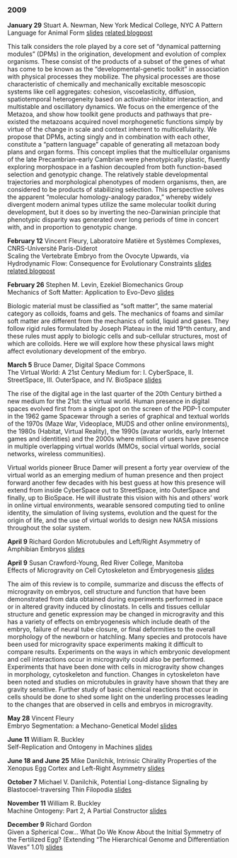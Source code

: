 ### 2009  
__January 29__ Stuart A. Newman, New York Medical College, NYC 
A Pattern Language for Animal Form [slides](https://github.com/Orthogonal-Research-Lab/Education-and-Participation/blob/master/Embryo%20Physics/Presentations/Newman2009.pdf) [related blogpost](http://embryogenesisexplained.rudnyi.ru/2010/11/the-origin-of-animal-eggs.html)

This talk considers the role played by a core set of “dynamical patterning modules” (DPMs) in the origination, development and evolution of complex organisms. These consist of the products of a subset of the genes of what has come to be known as the “developmental-genetic toolkit” in association with physical processes they mobilize. The physical processes are those characteristic of chemically and mechanically excitable mesoscopic systems like cell aggregates: cohesion, viscoelasticity, diffusion, spatiotemporal heterogeneity based on activator-inhibitor interaction, and multistable and oscillatory dynamics. We focus on the emergence of the Metazoa, and show how toolkit gene products and pathways that pre-existed the metazoans acquired novel morphogenetic functions simply by virtue of the change in scale and context inherent to multicellularity. We propose that DPMs, acting singly and in combination with each other, constitute a “pattern language” capable of generating all metazoan body plans and organ forms. This concept implies that the multicellular organisms of the late Precambrian-early Cambrian were phenotypically plastic, fluently exploring morphospace in a fashion decoupled from both function-based selection and genotypic change. The relatively stable developmental trajectories and morphological phenotypes of modern organisms, then, are considered to be products of stabilizing selection. This perspective solves the apparent “molecular homology-analogy paradox,” whereby widely divergent modern animal types utilize the same molecular toolkit during development, but it does so by inverting the neo-Darwinian principle that phenotypic disparity was generated over long periods of time in concert with, and in proportion to genotypic change.

__February 12__ Vincent Fleury, Laboratoire Matière et Systèmes Complexes, CNRS-Université Paris-Diderot  
Scaling the Vertebrate Embryo from the Ovocyte Upwards, via Hydrodynamic Flow: Consequence for Evolutionary Constraints [slides](https://github.com/Orthogonal-Research-Lab/Education-and-Participation/blob/master/Embryo%20Physics/Presentations/Fleury2009a.pdf) [related blogpost](http://embryogenesisexplained.rudnyi.ru/2009/05/embryo-segmentation-a-mechano-genetical-model.html)


__February 26__ Stephen M. Levin, Ezekiel Biomechanics Group  
Mechanics of Soft Matter: Application to Evo-Devo [slides](https://github.com/Orthogonal-Research-Lab/Education-and-Participation/blob/master/Embryo%20Physics/Presentations/Levin2009.pdf)

Biologic material must be classified as “soft matter”, the same material category as colloids, foams and gels. The mechanics of foams and similar soft matter are different from the mechanics of solid, liquid and gases. They follow rigid rules formulated by Joseph Plateau in the mid 19^th century, and these rules must apply to biologic cells and sub-cellular structures, most of which are colloids. Here we will explore how these physical laws might affect evolutionary development of the embryo.  

__March 5__ Bruce Damer, Digital Space Commons  
The Virtual World: A 21st Century Medium for: I. CyberSpace, II. StreetSpace, III. OuterSpace, and IV. BioSpace [slides](https://github.com/Orthogonal-Research-Lab/Education-and-Participation/blob/master/Embryo%20Physics/Presentations/Damer2009.pdf)

The rise of the digital age in the last quarter of the 20th Century birthed a new medium for the 21st: the virtual world. Human presence in digital spaces evolved first from a single spot on the screen of the PDP-1 computer in the 1962 game Spacewar  through a series of graphical and textual worlds of the 1970s (Maze War, Videoplace, MUDS and other online environments), the 1980s (Habitat, Virtual Reality), the 1990s (avatar worlds, early Internet games and identities) and the 2000s where millions of users have presence in multiple overlapping virtual worlds (MMOs, social virtual worlds, social networks, wireless communities).

Virtual worlds pioneer Bruce Damer will present a forty year overview of the virtual world as an emerging medium of human presence and then project forward another few decades with his best guess at how this presence will extend from inside CyberSpace out to StreetSpace, into OuterSpace and finally, up to BioSpace. He will illustrate this vision with his and others’ work in online virtual environments, wearable sensored computing tied to online identity, the simulation of living systems, evolution and the quest for the origin of life, and the use of virtual worlds to design new NASA missions throughout the solar system.  

__April 9__ Richard Gordon
Microtubules and Left/Right Asymmetry of Amphibian Embryos [slides](https://github.com/Orthogonal-Research-Lab/Education-and-Participation/blob/master/Embryo%20Physics/Presentations/Gordon2009Microtubules.pdf)


__April 9__ Susan Crawford-Young, Red River College, Manitoba  
Effects of Microgravity on Cell Cytoskeleton and Embryogenesis [slides](https://github.com/Orthogonal-Research-Lab/Education-and-Participation/blob/master/Embryo%20Physics/Presentations/Crawford-Young2009.pdf)

The aim of this review is to compile, summarize and discuss the effects of microgravity on embryos, cell structure and function that have been demonstrated from data obtained during experiments performed in space or in altered gravity induced by clinostats. In cells and tissues cellular structure and genetic expression may be changed in microgravity and this has a variety of effects on embryogenesis which include death of the embryo, failure of neural tube closure, or final deformities to the overall morphology of the newborn or hatchling. Many species and protocols have been used for microgravity space experiments making it difficult to compare results. Experiments on the ways in which embryonic development and cell interactions occur in microgravity could also be performed. Experiments that have been done with cells in microgravity show changes in morphology, cytoskeleton and function. Changes in cytoskeleton have been noted and studies on microtubules in gravity have shown that they are gravity sensitive. Further study of basic chemical reactions that occur in cells should be done to shed some light on the underling processes leading to the changes that are observed in cells and embryos in microgravity.

__May 28__ Vincent Fleury  
Embryo Segmentation: a Mechano-Genetical Model [slides]()


__June 11__ William R. Buckley  
Self-Replication and Ontogeny in Machines [slides]()


__June 18 and June 25__ Mike Danilchik,
Intrinsic Chirality Properties of the Xenopus Egg Cortex and Left-Right Asymmetry [slides]()


__October 7__ Michael V. Danilchik, 
Potential Long-distance Signaling by Blastocoel-traversing Thin Filopodia [slides]()



__November 11__ William R. Buckley  
Machine Ontogeny: Part 2, A Partial Constructor [slides]()


__December 9__ Richard Gordon  
Given a Spherical Cow… What Do We Know About the Initial Symmetry of the Fertilized Egg? (Extending “The Hierarchical Genome and Differentiation Waves” 1.01) [slides]()
